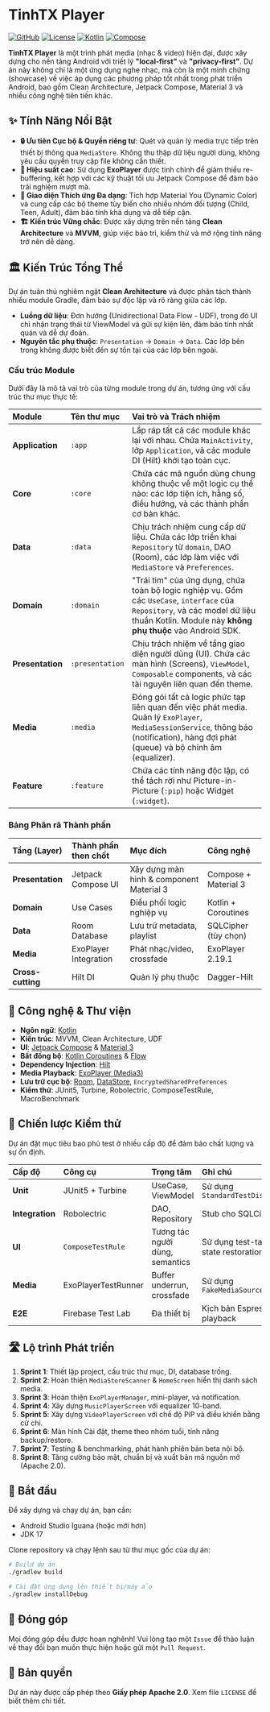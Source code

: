 # TinhTX Player

[![GitHub](https://img.shields.io/badge/GitHub-tinhtx%2Fplayer-blue)](https://github.com/tinhtx/player)
[![License](https://img.shields.io/badge/License-Apache%202.0-green.svg)](https://opensource.org/licenses/Apache-2.0)
[![Kotlin](https://img.shields.io/badge/Kotlin-1.9+-purple.svg)](https://kotlinlang.org)
[![Compose](https://img.shields.io/badge/Compose-BOM%202024.10-orange.svg)](https://developer.android.com/jetpack/compose)

**TinhTX Player** là một trình phát media (nhạc & video) hiện đại, được xây dựng cho nền tảng Android với triết lý **"local-first"** và **"privacy-first"**. Dự án này không chỉ là một ứng dụng nghe nhạc, mà còn là một minh chứng (showcase) về việc áp dụng các phương pháp tốt nhất trong phát triển Android, bao gồm Clean Architecture, Jetpack Compose, Material 3 và nhiều công nghệ tiên tiến khác.

## ✨ Tính Năng Nổi Bật

* **🔒 Ưu tiên Cục bộ & Quyền riêng tư**: Quét và quản lý media trực tiếp trên thiết bị thông qua `MediaStore`. Không thu thập dữ liệu người dùng, không yêu cầu quyền truy cập file không cần thiết.
* **🚀 Hiệu suất cao**: Sử dụng **ExoPlayer** được tinh chỉnh để giảm thiểu re-buffering, kết hợp với các kỹ thuật tối ưu Jetpack Compose để đảm bảo trải nghiệm mượt mà.
* **🎨 Giao diện Thích ứng Đa dạng**: Tích hợp Material You (Dynamic Color) và cung cấp các bộ theme tùy biến cho nhiều nhóm đối tượng (Child, Teen, Adult), đảm bảo tính khả dụng và dễ tiếp cận.
* **🏗️ Kiến trúc Vững chắc**: Được xây dựng trên nền tảng **Clean Architecture** và **MVVM**, giúp việc bảo trì, kiểm thử và mở rộng tính năng trở nên dễ dàng.

## 🏛️ Kiến Trúc Tổng Thể

Dự án tuân thủ nghiêm ngặt **Clean Architecture** và được phân tách thành nhiều module Gradle, đảm bảo sự độc lập và rõ ràng giữa các lớp.

* **Luồng dữ liệu**: Đơn hướng (Unidirectional Data Flow - UDF), trong đó UI chỉ nhận trạng thái từ ViewModel và gửi sự kiện lên, đảm bảo tính nhất quán và dễ dự đoán.
* **Nguyên tắc phụ thuộc**: `Presentation` → `Domain` → `Data`. Các lớp bên trong không được biết đến sự tồn tại của các lớp bên ngoài.

### Cấu trúc Module

Dưới đây là mô tả vai trò của từng module trong dự án, tương ứng với cấu trúc thư mục thực tế:

| Module | Tên thư mục | Vai trò và Trách nhiệm |
| :--- | :--- | :--- |
| **Application** | `:app` | Lắp ráp tất cả các module khác lại với nhau. Chứa `MainActivity`, lớp `Application`, và các module DI (Hilt) khởi tạo toàn cục. |
| **Core** | `:core` | Chứa các mã nguồn dùng chung không thuộc về một logic cụ thể nào: các lớp tiện ích, hằng số, điều hướng, và các thành phần cơ bản khác. |
| **Data** | `:data` | Chịu trách nhiệm cung cấp dữ liệu. Chứa các lớp triển khai `Repository` từ `domain`, DAO (Room), các lớp làm việc với `MediaStore` và `Preferences`. |
| **Domain** | `:domain` | "Trái tim" của ứng dụng, chứa toàn bộ logic nghiệp vụ. Gồm các `UseCase`, `interface` của `Repository`, và các model dữ liệu thuần Kotlin. Module này **không phụ thuộc** vào Android SDK. |
| **Presentation** | `:presentation` | Chịu trách nhiệm về tầng giao diện người dùng (UI). Chứa các màn hình (Screens), `ViewModel`, `Composable` components, và các tài nguyên liên quan đến theme. |
| **Media** | `:media` | Đóng gói tất cả logic phức tạp liên quan đến việc phát media. Quản lý `ExoPlayer`, `MediaSessionService`, thông báo (notification), hàng đợi phát (queue) và bộ chỉnh âm (equalizer). |
| **Feature** | `:feature` | Chứa các tính năng độc lập, có thể tách rời như Picture-in-Picture (`:pip`) hoặc Widget (`:widget`). |

### Bảng Phân rã Thành phần

| Tầng (Layer) | Thành phần then chốt | Mục đích | Công nghệ |
| :--- | :--- | :--- | :--- |
| **Presentation** | Jetpack Compose UI | Xây dựng màn hình & component Material 3 | Compose + Material 3 |
| **Domain** | Use Cases | Điều phối logic nghiệp vụ | Kotlin + Coroutines |
| **Data** | Room Database | Lưu trữ metadata, playlist | SQLCipher (tùy chọn) |
| **Media** | ExoPlayer Integration | Phát nhạc/video, crossfade | ExoPlayer 2.19.1 |
| **Cross-cutting** | Hilt DI | Quản lý phụ thuộc | Dagger-Hilt |

## 🚀 Công nghệ & Thư viện

* **Ngôn ngữ**: [Kotlin](https://kotlinlang.org/)
* **Kiến trúc**: MVVM, Clean Architecture, UDF
* **UI**: [Jetpack Compose](https://developer.android.com/jetpack/compose) & [Material 3](https://m3.material.io/)
* **Bất đồng bộ**: [Kotlin Coroutines](https://kotlinlang.org/docs/coroutines-overview.html) & [Flow](https://developer.android.com/kotlin/flow)
* **Dependency Injection**: [Hilt](https://developer.android.com/training/dependency-injection/hilt-android)
* **Media Playback**: [ExoPlayer (Media3)](https://developer.android.com/media/media3/exoplayer)
* **Lưu trữ cục bộ**: [Room](https://developer.android.com/training/data-storage/room), [DataStore](https://developer.android.com/topic/libraries/architecture/datastore), `EncryptedSharedPreferences`
* **Kiểm thử**: JUnit5, Turbine, Robolectric, ComposeTestRule, MacroBenchmark

## 🧪 Chiến lược Kiểm thử

Dự án đặt mục tiêu bao phủ test ở nhiều cấp độ để đảm bảo chất lượng và sự ổn định.

| Cấp độ | Công cụ | Trọng tâm | Ghi chú |
| :--- | :--- | :--- | :--- |
| **Unit** | JUnit5 + Turbine | UseCase, ViewModel | Sử dụng `StandardTestDispatcher` |
| **Integration** | Robolectric | DAO, Repository | Stub cho SQLCipher |
| **UI** | `ComposeTestRule` | Tương tác người dùng, semantics | Sử dụng test-tag & state restoration |
| **Media** | ExoPlayerTestRunner | Buffer underrun, crossfade | Sử dụng `FakeMediaSource` |
| **E2E** | Firebase Test Lab | Đa thiết bị | Kịch bản Espresso cho playback |

## 🛣️ Lộ trình Phát triển

1.  **Sprint 1**: Thiết lập project, cấu trúc thư mục, DI, database trống.
2.  **Sprint 2**: Hoàn thiện `MediaStoreScanner` & `HomeScreen` hiển thị danh sách media.
3.  **Sprint 3**: Hoàn thiện `ExoPlayerManager`, mini-player, và notification.
4.  **Sprint 4**: Xây dựng `MusicPlayerScreen` với equalizer 10-band.
5.  **Sprint 5**: Xây dựng `VideoPlayerScreen` với chế độ PiP và điều khiển bằng cử chỉ.
6.  **Sprint 6**: Màn hình Cài đặt, theme theo nhóm tuổi, tính năng backup/restore.
7.  **Sprint 7**: Testing & benchmarking, phát hành phiên bản beta nội bộ.
8.  **Sprint 8**: Tăng cường bảo mật, chuẩn bị và xuất bản mã nguồn mở (Apache 2.0).

## 🚀 Bắt đầu

Để xây dựng và chạy dự án, bạn cần:

* Android Studio Iguana (hoặc mới hơn)
* JDK 17

Clone repository và chạy lệnh sau từ thư mục gốc của dự án:

```bash
# Build dự án
./gradlew build

# Cài đặt ứng dụng lên thiết bị/máy ảo
./gradlew installDebug
```

## 🤝 Đóng góp

Mọi đóng góp đều được hoan nghênh! Vui lòng tạo một `Issue` để thảo luận về thay đổi bạn muốn thực hiện hoặc gửi một `Pull Request`.

## 📄 Bản quyền

Dự án này được cấp phép theo **Giấy phép Apache 2.0**. Xem file `LICENSE` để biết thêm chi tiết.